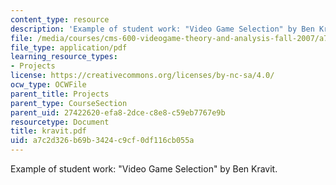 ```yaml
---
content_type: resource
description: 'Example of student work: "Video Game Selection" by Ben Kravit.'
file: /media/courses/cms-600-videogame-theory-and-analysis-fall-2007/a7c2d326b69b3424c9cf0df116cb055a_kravit.pdf
file_type: application/pdf
learning_resource_types:
- Projects
license: https://creativecommons.org/licenses/by-nc-sa/4.0/
ocw_type: OCWFile
parent_title: Projects
parent_type: CourseSection
parent_uid: 27422620-efa8-2dce-c8e8-c59eb7767e9b
resourcetype: Document
title: kravit.pdf
uid: a7c2d326-b69b-3424-c9cf-0df116cb055a
---
```

Example of student work: "Video Game Selection" by Ben Kravit.